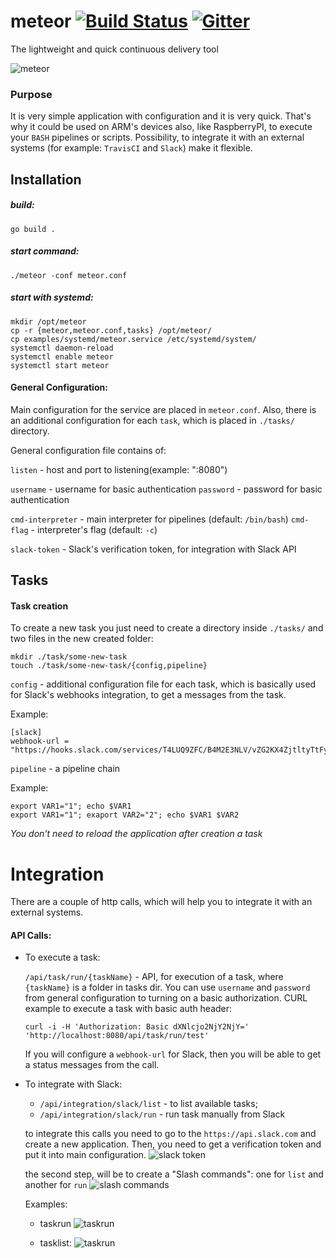 # meteor [![Build Status](https://travis-ci.org/incu6us/meteor.svg)](https://travis-ci.org/incu6us/meteor) [![Gitter](https://badges.gitter.im/Join%20Chat.svg)](https://gitter.im/meteor-cd/Lobby?utm_source=badge&utm_medium=badge&utm_campaign=pr-badge)

The lightweight and quick continuous delivery tool 

![meteor](https://raw.githubusercontent.com/incu6us/meteor/master/examples/images/meteor.png)

### Purpose
It is very simple application with configuration and it is very quick. That's why it could be used on ARM's devices also, like RaspberryPI, to execute your `BASH` pipelines or scripts. Possibility, to integrate it with an external systems (for example: `TravisCI` and `Slack`) make it flexible. 

## Installation
##### build:
```
go build .
```

##### start command:
```
./meteor -conf meteor.conf
```

##### start with *systemd*:

```
mkdir /opt/meteor
cp -r {meteor,meteor.conf,tasks} /opt/meteor/
cp examples/systemd/meteor.service /etc/systemd/system/
systemctl daemon-reload
systemctl enable meteor
systemctl start meteor
```

#### General Configuration:
Main configuration for the service are placed in `meteor.conf`. Also, there is an additional configuration for each `task`, which is placed in `./tasks/` directory.  

General configuration file contains of:

`listen` - host and port to listening(example: ":8080")

`username` - username for basic authentication
`password` - password for basic authentication

`cmd-interpreter` - main interpreter for pipelines (default: `/bin/bash`)
`cmd-flag` - interpreter's flag (default: `-c`)

`slack-token` - Slack's verification token, for integration with Slack API

## Tasks
#### Task creation
To create a new task you just need to create a directory inside `./tasks/` and two files in the new created folder:
 
 ```
 mkdir ./task/some-new-task
 touch ./task/some-new-task/{config,pipeline}
 ```

`config` - additional configuration file for each task, which is basically used for Slack's webhooks integration, to get a messages from the task. 

Example:
```
[slack]
webhook-url = "https://hooks.slack.com/services/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"
```

`pipeline` - a pipeline chain

Example:
```
export VAR1="1"; echo $VAR1
export VAR1="1"; exaport VAR2="2"; echo $VAR1 $VAR2
```

*You don't need to reload the application after creation a task*

# Integration
There are a couple of http calls, which will help you to integrate it with an external systems.

#### API Calls:
- To execute a task:

    `/api/task/run/{taskName}` - API, for execution of a task, where `{taskName}` is a folder in tasks dir.
    You can use `username` and `password` from general configuration to turning on a basic authorization. 
    CURL example to execute a task with basic auth header:

    ```
    curl -i -H 'Authorization: Basic dXNlcjo2NjY2NjY=' 'http://localhost:8080/api/task/run/test'
    ```

    If you will configure a `webhook-url` for Slack, then you will be able to get a status messages from the call.

- To integrate with Slack:

    - `/api/integration/slack/list` - to list available tasks;
    - `/api/integration/slack/run`  - run task manually from Slack
    
  to integrate this calls you need to go to the `https://api.slack.com` and create a new application. Then, you need to get a verification token and put it into main configuration.
  ![slack token](https://raw.githubusercontent.com/incu6us/meteor/master/examples/images/slack_token.png)

  the second step, will be to create a "Slash commands": one for `list` and another for `run`
  ![slash commands](https://raw.githubusercontent.com/incu6us/meteor/master/examples/images/slash_commands.png)
  
  Examples:
  - taskrun
  ![taskrun](https://raw.githubusercontent.com/incu6us/meteor/master/examples/images/taskrun.png)
  
  - tasklist:
  ![taskrun](https://raw.githubusercontent.com/incu6us/meteor/master/examples/images/tasklist.png)